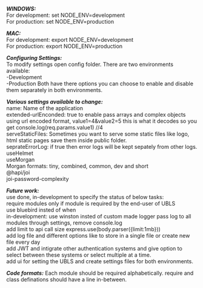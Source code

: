 **_WINDOWS:_**  
For development: set NODE_ENV=development  
For production: set NODE_ENV=production

**_MAC:_**  
For development: export NODE_ENV=development  
For production: export NODE_ENV=production

**_Configuring Settings:_**  
To modify settings open config folder. There are two environments available:  
-Development  
-Production
Both have there options you can choose to enable and disable them separately in both environments.

**_Various settings available to change:_**  
name: Name of the application  
extended-urlEnconded: true to enable pass arrays and complex objects using url encoded format, value1=4&value2=5 this is what it decodes so you get console.log(req.params.value1) //4  
serveStaticFiles: Sometimes you want to serve some static files like logo, html static pages save them inside public folder.  
seprateErrorLog: if true then error logs will be kept sepately from other logs.
useHelmet  
useMorgan  
Morgan formats: tiny, combined, common, dev and short  
@hapi/joi  
joi-password-complexity

**_Future work:_**  
use done, in-development to specify the status of below tasks:  
require modules only if module is required by the end-user of UBLS  
use bluebird insted of when  
in-development: use winston insted of custom made logger
pass log to all modules through settings, remove console.log  
add limit to api call size express.use(body.parser({limit:1mb}))   
add log file and different options like to store in a single file or create new file every day  
add JWT and intigrate other authentication systems and give option to select between these systems or select multiple at a time.  
add ui for setting the UBLS and create settings files for both environments.

**_Code formats:_**
Each module should be required alphabetically.
require and class definations should have a line in-between.
